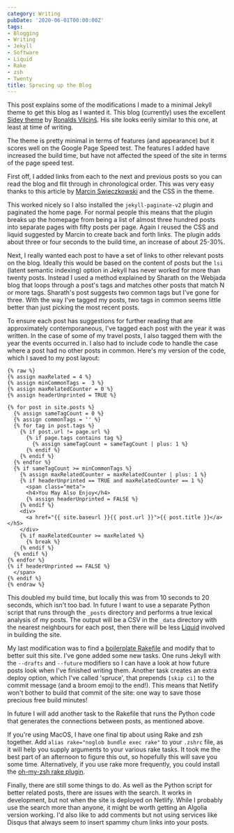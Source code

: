 ```yaml
---
category: Writing
pubDate: '2020-06-01T00:00:00Z'
tags:
- Blogging
- Writing
- Jekyll
- Software
- Liquid
- Rake
- zsh
- Twenty
title: Sprucing up the Blog
---
```

This post explains some of the modifications I made to a minimal Jekyll theme to get this blog as I wanted it. This blog (currently) uses the excellent [Sidey theme](https://sidey-jekyll.netlify.app/about) by [Ronalds Vilciņš](https://www.ronaldsvilcins.com). His site looks eerily similar to this one, at least at time of writing.

The theme is pretty minimal in terms of features (and appearance) but it scores well on the Google Page Speed test. The features I added have increased the build time, but have not affected the speed of the site in terms of the page speed test.

First off, I added links from each to the next and previous posts so you can read the blog and flit through in chronological order. This was very easy thanks to this article by [Marcin Swieczkowski](https://www.bytedude.com) and the CSS in the theme.

This worked nicely so I also installed the `jekyll-paginate-v2` plugin and paginated the home page. For normal people this means that the plugin breaks up the homepage from being a list of almost three hundred posts into separate pages with fifty posts per page. Again I reused the CSS and liquid suggested by Marcin to create back and forth links. The plugin adds about three or four seconds to the build time, an increase of about 25-30%.

Next, I really wanted each post to have a set of links to other relevant posts on the blog. Ideally this would be based on the content of posts but the `lsi` (latent semantic indexing) option in Jekyll has never worked for more than twenty posts. Instead I used a method explained by Sharath on the Webjada blog that loops through a post's tags and matches other posts that match N or more tags. Sharath's post suggests two common tags but I've gone for three. With the way I've tagged my posts, two tags in common seems little better than just picking the most recent posts.

To ensure each post has suggestions for further reading that are approximately contemporaneous, I've tagged each post with the year it was written. In the case of some of my travel posts, I also tagged them with the year the events occurred in. I also had to include code to handle the case where a post had no other posts in common. Here's my version of the code, which I saved to my post layout:

```liquid
{% raw %}
{% assign maxRelated = 4 %}
{% assign minCommonTags =  3 %}
{% assign maxRelatedCounter = 0 %}
{% assign headerUnprinted = TRUE %}
      
{% for post in site.posts %}
  {% assign sameTagCount = 0 %}
  {% assign commonTags = '' %}
  {% for tag in post.tags %}
    {% if post.url != page.url %}
      {% if page.tags contains tag %}
        {% assign sameTagCount = sameTagCount | plus: 1 %}
      {% endif %}
    {% endif %}
  {% endfor %}
  {% if sameTagCount >= minCommonTags %}
    {% assign maxRelatedCounter = maxRelatedCounter | plus: 1 %}
    {% if headerUnprinted == TRUE and maxRelatedCounter == 1 %}
      <span class="meta">
      <h4>You May Also Enjoy</h4>
      {% assign headerUnprinted = FALSE %}
    {% endif %}
    <div>
      <a href="{{ site.baseurl }}{{ post.url }}">{{ post.title }}</a></h5>
    </div>
    {% if maxRelatedCounter >= maxRelated %}
      {% break %}
    {% endif %}
  {% endif %}
{% endfor %}
{% if headerUnprinted == FALSE %}
  </span>
{% endif %}
{% endraw %}
```

This doubled my build time, but locally this was from 10 seconds to 20 seconds, which isn't too bad. In future I want to use a separate Python script that runs through the `_posts` directory and performs a true lexical analysis of my posts. The output will be a CSV in the `_data` directory with the nearest neighbours for each post, then there will be less [Liquid](https://shopify.github.io/liquid/) involved in building the site.

My last modification was to find a [boilerplate Rakefile](https://github.com/gummesson/jekyll-rake-boilerplate) and modify that to better suit this site. I've gone added some new tasks. One runs Jekyll with the `--drafts` and `--future` modifiers so I can have a look at how future posts look when I've finished writing them. Another task creates an extra deploy option, which I've called 'spruce', that prepends `[skip ci]` to the commit message (and a broom emoji to the end!). This means that Netlify won't bother to build that commit of the site: one way to save those precious free build minutes!

In future I will add another task to the Rakefile that runs the Python code that generates the connections between posts, as mentioned above.

If you're using MacOS, I have one final tip about using Rake and zsh together. Add `alias rake="noglob bundle exec rake"` to your `.zshrc` file, as it will help you supply arguments to your various rake tasks. It took me the best part of an afternoon to figure this out, so hopefully this will save you some time. Alternatively, if you use rake more frequently, you could install the [oh-my-zsh rake plugin](https://github.com/ohmyzsh/ohmyzsh/tree/master/plugins/rake).

Finally, there are still some things to do. As well as the Python script for better related posts, there are issues with the search. It works in development, but not when the site is deployed on Netlify. While I probably use the search more than anyone, it might be worth getting an Algolia version working. I'd also like to add comments but not using services like Disqus that always seem to insert spammy chum links into your posts.